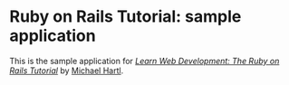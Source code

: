 # Ruby on Rails Tutorial: sample application

This is the sample application for
[*Learn Web Development: The Ruby on Rails
Tutorial*](http://www.railstutorial.org/)
by [Michael Hartl](http://www.michaelhartl.com/).